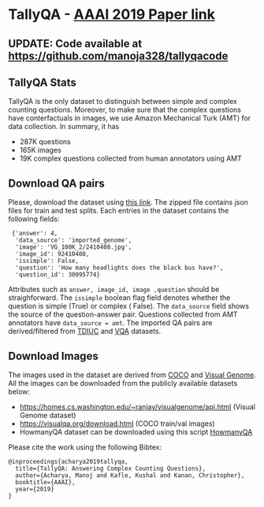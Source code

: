# TallyQA - [ AAAI 2019 Paper link](https://arxiv.org/abs/1810.12440)

## UPDATE: Code available at https://github.com/manoja328/tallyqacode

## TallyQA Stats
TallyQA is the only dataset to distinguish between simple and complex counting questions. Moreover, to make sure that the complex questions have conterfactuals in images, we use Amazon Mechanical Turk (AMT) for data collection. In summary, it has
- 287K questions
- 165K images
- 19K complex questions collected from human annotators using AMT

## Download QA pairs
Please, download the dataset using [this link](https://github.com/manoja328/tallyqa/blob/master/tallyqa.zip?raw=true). The zipped file contains json files for train and test splits. Each entries in the dataset contains the following fields:
```
 {'answer': 4,
  'data_source': 'imported_genome',
  'image': 'VG_100K_2/2410408.jpg',
  'image_id': 92410408,
  'issimple': False,
  'question': 'How many headlights does the black bus have?',
  'question_id': 30095774}
```

Attributes such as `answer, image_id, image ,question` should be straighforward. The  `issimple` boolean flag field  denotes whether the question is simple (True) or complex ( False). The  `data_source` field shows the source of the question-answer pair. Questions collected from AMT annotators have `data_source = amt`. The imported QA pairs are derived/filtered from [TDIUC](https://kushalkafle.com/projects/tdiuc.html) and [VQA](https://visualqa.org/) datasets.

## Download Images
The images used in the dataset are derived from [COCO](http://cocodataset.org/) and [Visual Genome](https://visualgenome.org/). All the images can be downloaded from the publicly available datasets below:
* https://homes.cs.washington.edu/~ranjay/visualgenome/api.html (Visual Genome dataset)
* https://visualqa.org/download.html (COCO train/val images)
* HowmanyQA dataset can be downloaded using this script [HowmanyQA](https://github.com/sanyam5/irlc-vqa-counting/blob/master/tools/download_hmqa.sh )

Please cite the work using the following Bibtex:
```
@inproceedings{acharya2019tallyqa,
  title={TallyQA: Answering Complex Counting Questions},
  author={Acharya, Manoj and Kafle, Kushal and Kanan, Christopher},
  booktitle={AAAI},
  year={2019}
}

```
